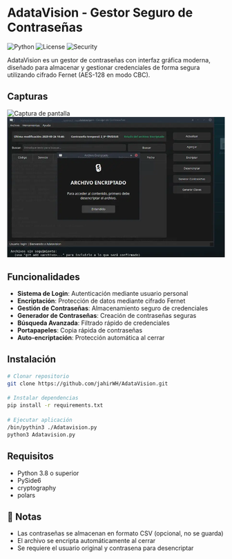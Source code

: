 #  AdataVision - Gestor Seguro de Contraseñas

![Python](https://img.shields.io/badge/Python-3.8+-blue?logo=python)
![License](https://img.shields.io/badge/License-MIT-green)
![Security](https://img.shields.io/badge/Security-Fernet-important)

AdataVision es un gestor de contraseñas con interfaz gráfica moderna, diseñado para almacenar y gestionar credenciales de forma segura utilizando cifrado Fernet (AES-128 en modo CBC).
## Capturas
![Captura de pantalla](cap1.webpm)
![Captura de pantalla2](cap2.webp)

##  Funcionalidades

-  **Sistema de Login**: Autenticación mediante usuario personal
-  **Encriptación**: Protección de datos mediante cifrado Fernet
-  **Gestión de Contraseñas**: Almacenamiento seguro de credenciales
-  **Generador de Contraseñas**: Creación de contraseñas seguras
-  **Búsqueda Avanzada**: Filtrado rápido de credenciales
-  **Portapapeles**: Copia rápida de contraseñas
-  **Auto-encriptación**: Protección automática al cerrar

##  Instalación

```bash
# Clonar repositorio
git clone https://github.com/jahirWH/AdataVision.git

# Instalar dependencias
pip install -r requirements.txt

# Ejecutar aplicación
/bin/pythin3 ./Adatavision.py
python3 Adatavision.py
```

##  Requisitos

- Python 3.8 o superior
- PySide6
- cryptography
- polars

## 📝 Notas

- Las contraseñas se almacenan en formato CSV (opcional, no se guarda)
- El archivo se encripta automáticamente al cerrar
- Se requiere el usuario original y contrasena para desencriptar
